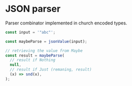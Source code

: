 # JSON parser

Parser combinator implemented in church encoded types.

```typescript
const input = '"abc"';

const maybeParse = jsonValue(input);

// retrieving the value from Maybe
const result = maybeParse(
  // result if Nothing
  null,
  // result if Just (remaning, result)
  (x) => snd(x),
);
```
